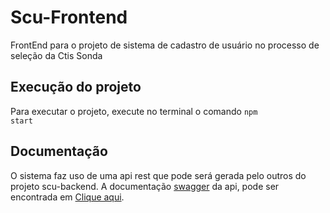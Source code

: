 # Scu-Frontend
FrontEnd para o projeto de sistema de cadastro de usuário no processo de seleção da Ctis Sonda


## Execução do projeto
Para executar o projeto, execute no terminal o comando <code>npm start</code>

## Documentação
O sistema faz uso de uma api rest que pode será gerada pelo outros do projeto scu-backend.
A documentação <a href="https://swagger.io/">swagger</a> da api, pode ser encontrada em <a href="https://scu-backend.herokuapp.com/swagger-ui.html/">Clique aqui<a>.

